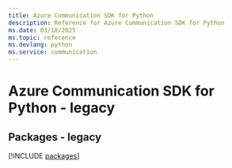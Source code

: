```yaml
---
title: Azure Communication SDK for Python
description: Reference for Azure Communication SDK for Python
ms.date: 03/18/2025
ms.topic: reference
ms.devlang: python
ms.service: communication
---
```

# Azure Communication SDK for Python - legacy
## Packages - legacy
[!INCLUDE [packages](communication-index.md)]